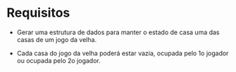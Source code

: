 # Requisitos

* Gerar uma estrutura de dados para manter o estado de casa uma das casas de um jogo da velha.

* Cada casa do jogo da velha poderá estar vazia, ocupada pelo 1o jogador ou ocupada pelo 2o jogador.